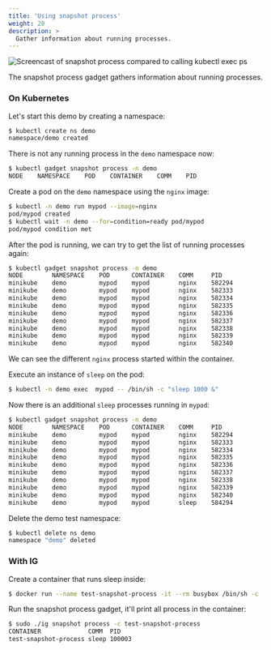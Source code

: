 ```yaml
---
title: 'Using snapshot process'
weight: 20
description: >
  Gather information about running processes.
---
```


![Screencast of snapshot process compared to calling kubectl exec ps](process.gif)

The snapshot process gadget gathers information about running processes.

### On Kubernetes

Let's start this demo by creating a namespace:

```bash
$ kubectl create ns demo
namespace/demo created
```

There is not any running process in the `demo` namespace now:

```bash
$ kubectl gadget snapshot process -n demo
NODE    NAMESPACE    POD    CONTAINER    COMM    PID
```

Create a pod on the `demo` namespace using the `nginx` image:

```bash
$ kubectl -n demo run mypod --image=nginx
pod/mypod created
$ kubectl wait -n demo --for=condition=ready pod/mypod
pod/mypod condition met
```

After the pod is running, we can try to get the list of running processes again:

```bash
$ kubectl gadget snapshot process -n demo
NODE        NAMESPACE    POD      CONTAINER    COMM     PID
minikube    demo         mypod    mypod        nginx    582294
minikube    demo         mypod    mypod        nginx    582333
minikube    demo         mypod    mypod        nginx    582334
minikube    demo         mypod    mypod        nginx    582335
minikube    demo         mypod    mypod        nginx    582336
minikube    demo         mypod    mypod        nginx    582337
minikube    demo         mypod    mypod        nginx    582338
minikube    demo         mypod    mypod        nginx    582339
minikube    demo         mypod    mypod        nginx    582340
```

We can see the different `nginx` process started within the container.

Execute an instance of `sleep` on the pod:

```bash
$ kubectl -n demo exec  mypod -- /bin/sh -c "sleep 1000 &"
```

Now there is an additional `sleep` processes running in `mypod`:

```bash
$ kubectl gadget snapshot process -n demo
NODE        NAMESPACE    POD      CONTAINER    COMM     PID
minikube    demo         mypod    mypod        nginx    582294
minikube    demo         mypod    mypod        nginx    582333
minikube    demo         mypod    mypod        nginx    582334
minikube    demo         mypod    mypod        nginx    582335
minikube    demo         mypod    mypod        nginx    582336
minikube    demo         mypod    mypod        nginx    582337
minikube    demo         mypod    mypod        nginx    582338
minikube    demo         mypod    mypod        nginx    582339
minikube    demo         mypod    mypod        nginx    582340
minikube    demo         mypod    mypod        sleep    584294
```

Delete the demo test namespace:

```bash
$ kubectl delete ns demo
namespace "demo" deleted
```

### With IG

Create a container that runs sleep inside:

```bash
$ docker run --name test-snapshot-process -it --rm busybox /bin/sh -c 'sleep 100'
```

Run the snapshot process gadget, it'll print all process in the container:

```bash
$ sudo ./ig snapshot process -c test-snapshot-process
CONTAINER             COMM  PID
test-snapshot-process sleep 100003
```
